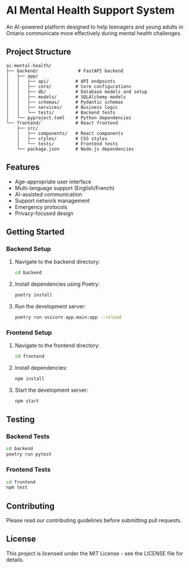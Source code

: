 # AI Mental Health Support System

An AI-powered platform designed to help teenagers and young adults in Ontario communicate more effectively during mental health challenges.

## Project Structure

```
ai-mental-health/
├── backend/               # FastAPI backend
│   ├── app/
│   │   ├── api/          # API endpoints
│   │   ├── core/         # Core configurations
│   │   ├── db/           # Database models and setup
│   │   ├── models/       # SQLAlchemy models
│   │   ├── schemas/      # Pydantic schemas
│   │   ├── services/     # Business logic
│   │   └── tests/        # Backend tests
│   └── pyproject.toml    # Python dependencies
└── frontend/             # React frontend
    ├── src/
    │   ├── components/   # React components
    │   ├── styles/       # CSS styles
    │   └── tests/        # Frontend tests
    └── package.json      # Node.js dependencies
```

## Features

- Age-appropriate user interface
- Multi-language support (English/French)
- AI-assisted communication
- Support network management
- Emergency protocols
- Privacy-focused design

## Getting Started

### Backend Setup

1. Navigate to the backend directory:
   ```bash
   cd backend
   ```

2. Install dependencies using Poetry:
   ```bash
   poetry install
   ```

3. Run the development server:
   ```bash
   poetry run uvicorn app.main:app --reload
   ```

### Frontend Setup

1. Navigate to the frontend directory:
   ```bash
   cd frontend
   ```

2. Install dependencies:
   ```bash
   npm install
   ```

3. Start the development server:
   ```bash
   npm start
   ```

## Testing

### Backend Tests
```bash
cd backend
poetry run pytest
```

### Frontend Tests
```bash
cd frontend
npm test
```

## Contributing

Please read our contributing guidelines before submitting pull requests.

## License

This project is licensed under the MIT License - see the LICENSE file for details. 